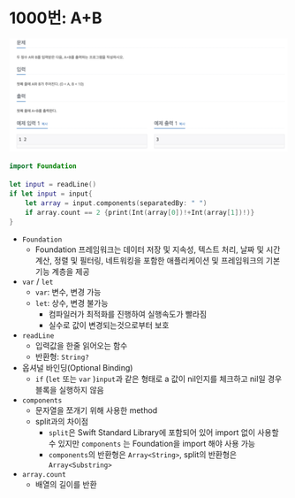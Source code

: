 # 1000번: A+B

![1000.png](1000/1000.png)

```swift
import Foundation

let input = readLine()
if let input = input{
    let array = input.components(separatedBy: " ")
    if array.count == 2 {print(Int(array[0])!+Int(array[1])!)}
}
```

- `Foundation`
    - Foundation 프레임워크는 데이터 저장 및 지속성, 텍스트 처리, 날짜 및 시간 계산, 정렬 및 필터링, 네트워킹을 포함한 애플리케이션 및 프레임워크의 기본 기능 계층을 제공
- `var` / `let`
    - `var`: 변수, 변경 가능
    - `let`: 상수, 변경 불가능
        - 컴파일러가 최적화를 진행하여 실행속도가 빨라짐
        - 실수로 값이 변경되는것으로부터 보호
- `readLine`
    - 입력값을 한줄 읽어오는 함수
    - 반환형: `String?`
- 옵셔널 바인딩(Optional Binding)
    - `if` (`let` 또는 `var` )`input`과 같은 형태로 a 값이 nil인지를 체크하고 nil일 경우 블록을 실행하지 않음
- `components`
    - 문자열을 쪼개기 위해 사용한 method
    - split과의 차이점
        - `split`은 Swift Standard Library에 포함되어 있어 import 없이 사용할 수 있지만 `components`
        는 Foundation을 import 해야 사용 가능
        - `components`의 반환형은 `Array<String>`, split의 반환형은 `Array<Substring>`
- `array.count`
    - 배열의 길이를 반환
